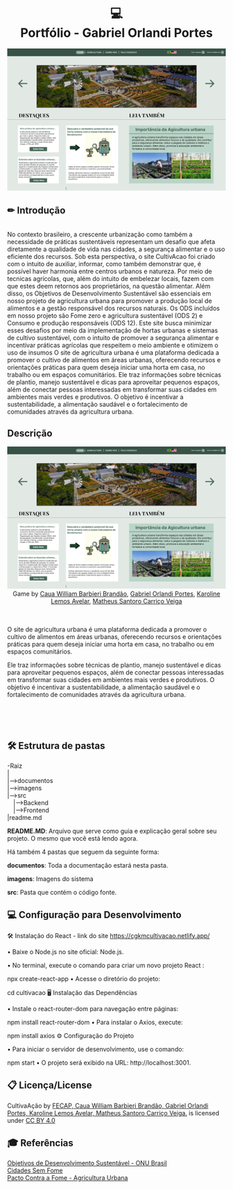 <h1 align="center">
  💻<br>Portfólio - Gabriel Orlandi Portes
</h1>

<p align="center">
<img src="https://github.com/2024-2-NADS2/Projeto7/blob/7c9d2fd27303b964ca0d594634464ae8bb83205d/img/Untitled.png?raw=true" alt="Imagem">


## ✏ Introdução

<br> No contexto brasileiro, a crescente urbanização como também a necessidade de práticas sustentáveis representam um desafio que afeta diretamente a qualidade de vida nas cidades, a segurança alimentar e o uso eficiente dos recursos. Sob esta perspectiva, o site CultivAcao foi criado com o intuito de auxiliar, informar, como também demonstrar que, é possível haver harmonia entre centros urbanos e natureza. 
Por meio de tecnicas agrícolas, que, além do intuito de embelezar locais, fazem com que estes deem retornos aos proprietários, na questão alimentar. Além disso, os Objetivos de Desenvolvimento Sustentável são essenciais em nosso projeto de agricultura urbana para promover a produção local de alimentos e a gestão responsável dos recursos naturais. Os ODS incluídos em nosso projeto são Fome zero e agricultura sustentável (ODS 2) e Consumo e produção responsáveis (ODS 12). 
Este site busca minimizar esses desafios por meio da implementação de hortas urbanas e sistemas de cultivo sustentável, com o intuito de promover a segurança alimentar e incentivar práticas agrícolas que respeitem o meio ambiente e otimizem o uso de insumos 
O site de agricultura urbana é uma plataforma dedicada a promover o cultivo de alimentos em áreas urbanas, oferecendo recursos e orientações práticas para quem deseja iniciar uma horta em casa, no trabalho ou em espaços comunitários. 
Ele traz informações sobre técnicas de plantio, manejo sustentável e dicas para aproveitar pequenos espaços, além de conectar pessoas interessadas em transformar suas cidades em ambientes mais verdes e produtivos. O objetivo é incentivar a sustentabilidade, a alimentação saudável e o fortalecimento de comunidades através da agricultura urbana.
</br>

## Descrição

<p align="center">
<img src="https://github.com/2024-2-NADS2/Projeto7/blob/7c9d2fd27303b964ca0d594634464ae8bb83205d/img/Untitled.png?raw=true" alt="Imagem">
  Game by <a href="https://www.linkedin.com/in/caua-william-967295247/">Caua William Barbieri Brandão</a>, <a href="https://www.linkedin.com/in/gabriel-orlandi-4b5ab22ab?utm_source=share&utm_campaign=share_via&utm_content=profile&utm_medium=ios_app">Gabriel Orlandi Portes</a>, <a href="https://www.linkedin.com/in/karoline-lemos-540461296">Karoline Lemos Avelar</a>, <a href="https://www.linkedin.com/in/matheus-santoro-34b7a7186?utm_source=share&utm_campaign=share_via&utm_content=profile&utm_medium=ios_app">Matheus Santoro Carriço Veiga</a>
</p>




<br><br>
O site de agricultura urbana é uma plataforma dedicada a promover o cultivo de alimentos em áreas urbanas, oferecendo recursos e orientações práticas para quem deseja iniciar uma horta em casa, no trabalho ou em espaços comunitários. 

Ele traz informações sobre técnicas de plantio, manejo sustentável e dicas para aproveitar pequenos espaços, além de conectar pessoas interessadas em transformar suas cidades em ambientes mais verdes e produtivos. O objetivo é incentivar a sustentabilidade, a alimentação saudável e o fortalecimento de comunidades através da agricultura urbana.
<br><br>

<br><br>

## 🛠 Estrutura de pastas

-Raiz<br>
|<br>
|-->documentos<br>
|-->imagens<br>
|-->src<br>
  &emsp;|-->Backend<br>
  &emsp;|-->Frontend<br>
|readme.md<br>


<b>README.MD</b>: Arquivo que serve como guia e explicação geral sobre seu projeto. O mesmo que você está lendo agora.

Há também 4 pastas que seguem da seguinte forma:

<b>documentos</b>: Toda a documentação estará nesta pasta.

<b>imagens</b>: Imagens do sistema

<b>src</b>: Pasta que contém o código fonte.



## 💻 Configuração para Desenvolvimento


🛠 Instalação do React - link do site https://cgkmcultivacao.netlify.app/

• Baixe o Node.js no site oficial: Node.js.

• No terminal, execute o comando para criar um novo projeto React :

npx create-react-app
• Acesse o diretório do projeto:

cd cultivacao
🖥️ Instalação das Dependências

• Instale o react-router-dom para navegação entre páginas:

npm install react-router-dom
• Para instalar o Axios, execute:

npm install axios
⚙ Configuração do Projeto

• Para iniciar o servidor de desenvolvimento, use o comando:

npm start
• O projeto será exibido na URL: http://localhost:3001.


## 📋 Licença/License

<p xmlns:cc="http://creativecommons.org/ns#" xmlns:dct="http://purl.org/dc/terms/"><span property="dct:title">CultivaAção</span> by <a rel="cc:attributionURL dct:creator" property="cc:attributionName" href="https://github.com/2024-2-NADS2/Projeto7/blob/main/README.md">FECAP, Caua William Barbieri Brandão, Gabriel Orlandi Portes, Karoline Lemos Avelar, Matheus Santoro Carriço Veiga.</a> is licensed under <a href="https://creativecommons.org/licenses/by/4.0/?ref=chooser-v1" target="_blank" rel="license noopener noreferrer" style="display:inline-block;">CC BY 4.0<img style="height:22px!important;margin-left:3px;vertical-align:text-bottom;" src="https://mirrors.creativecommons.org/presskit/icons/cc.svg?ref=chooser-v1" alt=""><img style="height:22px!important;margin-left:3px;vertical-align:text-bottom;" src="https://mirrors.creativecommons.org/presskit/icons/by.svg?ref=chooser-v1" alt=""></a></p>




## 🎓 Referências
<a href="https://brasil.un.org/pt-br/sdgs" target="_blank">Objetivos de Desenvolvimento Sustentável - ONU Brasil</a><br>
<a href="https://cidadessemfome.org/pt_br/" target="_blank">Cidades Sem Fome</a><br>
<a href="https://pactocontrafome.org/agricultura-urban/" target="_blank">Pacto Contra a Fome - Agricultura Urbana</a>
